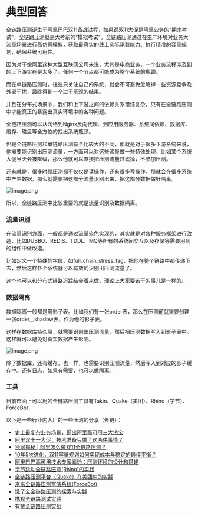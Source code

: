 # 典型回答

全链路压测诞生于阿里巴巴双11备战过程，如果说双11大促是阿里业务的“期末考试”，全链路压测就是大考前的“模拟考试”。全链路压测通过在生产环境对业务大流量场景进行高仿真模拟，获取最真实的线上实际承载能力、执行精准的容量规划，确保系统可用性。

因为对于像阿里这种大型互联网公司来说，尤其是电商业务，一个业务流程涉及到的上下游实在是太多了。任何一个节点都可能成为整个系统的瓶颈。

而在单链路压测时，往往只关注自己的系统，就会不可避免忽略掉一些资源竞争及外部干扰，最终得到一个过于乐观的结果。

并且在分布式场景中，我们和上下游之间的依赖关系错综复杂，只有在全链路压测中才能真正的暴露出真实环境中的各种问题。

全链路压测可以从网络到Nginx反向代理、到应用服务器、系统间依赖、数据库、缓存、磁盘等全方位的找出系统瓶颈。

但是全链路压测和单链路压测有个比较大的不同，那就是对于很多下游系统来说，他需要能识别出压测流量，一方面可以对这些流量做一些特殊处理，比如某个系统大促当天会被降级，那么他就可以直接把压测流量过滤掉，不参加压测。

还有就是，很多时候压测都不仅仅是读操作，还有很多写操作，那就会在很多系统中产生数据，那么就需要把这部分流量识别出来，把这部分数据做好隔离。

![image.png](https://cdn.nlark.com/yuque/0/2023/png/5378072/1690893717213-77849a0f-cafe-4ac8-891a-95a6ff0bb835.png#averageHue=%23f8f7f7&clientId=u809d6cb9-ff94-4&from=paste&height=787&id=u282b2f56&originHeight=1574&originWidth=2260&originalType=binary&ratio=2&rotation=0&showTitle=false&size=2261346&status=done&style=none&taskId=u98328b17-8728-44ce-956f-7cd601d6c64&title=&width=1130)

所以，全链路压测中比较重要的就是流量识别及数据隔离。

### 流量识别

在流量识别方面，一般都是通过流量染色实现的，其实就是对各种服务框架进行改造，比如DUBBO、REDIS、TDDL、MQ等所有的系统间交互以及存储等需要用到的组件中做改造。

比如定义一个特殊的字段，如full_chain_stress_tag，把他在整个链路中都传递下去，然后这样各个系统就可以有效的识别出压测流量了。

这个也可以和分布式链路追踪结合着来做，理论上大家要该干的事儿是一样的。


### 数据隔离

数据隔离一般都是用影子表。比如我们有一张order表，那么在压测前就需要创建一张order__shadow表，作为他的影子表。

这样在数据库持久层，就需要识别出压测流量，然后把压测数据写入到影子表中。这样就可以避免对真实数据产生影响。


![image.png](https://cdn.nlark.com/yuque/0/2023/png/5378072/1690893016608-8d28e5d4-b450-49ce-9c01-2f6640f7492e.png#averageHue=%23faf6f1&clientId=u809d6cb9-ff94-4&from=paste&height=322&id=ue1becbcd&originHeight=643&originWidth=1080&originalType=binary&ratio=2&rotation=0&showTitle=false&size=77812&status=done&style=none&taskId=ue2dd2282-64bc-417f-8c19-99cd16bc13e&title=&width=540)


除了数据库，还有缓存，也一样，也需要识别压测流量，然后写入到对应的影子缓存中。还有日志，如果有需要，也可以做隔离。


### 工具

目前市面上可以用的全链路压测工具有Takin、Quake（美团）、Rhino（字节）、ForceBot

以下是一些行业内大厂的一些压测的分享（外链）：

- [史上最复杂业务场景，逼出阿里高可用三大法宝](https://zhuanlan.zhihu.com/p/27211011)
- [阿里双十一大促，技术准备只做了这两件事情？](https://mp.weixin.qq.com/s?__biz=MjM5MDE0Mjc4MA==&mid=2650995093&idx=1&sn=574f6d83a48c2c596943b1fbeb25e4a7&chksm=bdbf01c68ac888d03eadfff1475e782ac8e289ad62bfe5cfe15542105fcdd8f6dfb6e2da7afa&scene=21#wechat_redirect)
- [独家揭秘 | 阿里怎么做双11全链路压测？](https://developer.aliyun.com/article/723177)
- [10年5次进化，双11容量规划如何实现成本与稳定的最佳平衡？](https://juejin.im/entry/6844903713773977614)
- [阿里巴巴高可用技术专家襄玲：压测环境的设计和搭建](https://mp.weixin.qq.com/s?__biz=MzU4NzU0MDIzOQ==&mid=2247486698&idx=3&sn=c3a2af9322c2bf6ad25d8c4823d1461f&chksm=fdeb3e8aca9cb79c3ff4f0d61eed4db4e7fd72c54e0ef670ad9d4c12caa05000dec80bbd179a&scene=21#wechat_redirect)
- [字节跳动全链路压测(Rhino)的实践](https://mp.weixin.qq.com/s/vofrpFGvnptj3MNAv1hQ-w)
- [全链路压测平台（Quake）在美团中的实践](https://tech.meituan.com/2018/09/27/quake-introduction.html)
- [京东全链路压测军演系统(ForceBot)](https://github.com/panjianning/performance-test/blob/master/%E4%BA%AC%E4%B8%9C%E5%85%A8%E9%93%BE%E8%B7%AF%E5%8E%8B%E6%B5%8B%E5%86%9B%E6%BC%94%E7%B3%BB%E7%BB%9F(ForceBot).pdf)
- [饿了么全链路压测的探索与实践](https://zhuanlan.zhihu.com/p/30306892)
- [携程全链路测试实践](https://github.com/panjianning/performance-test/blob/master/%E6%90%BA%E7%A8%8B%E5%85%A8%E9%93%BE%E8%B7%AF%E6%B5%8B%E8%AF%95%E5%AE%9E%E8%B7%B5.pdf)
- [有赞全链路压测实战](https://cloud.tencent.com/developer/article/1510088)

